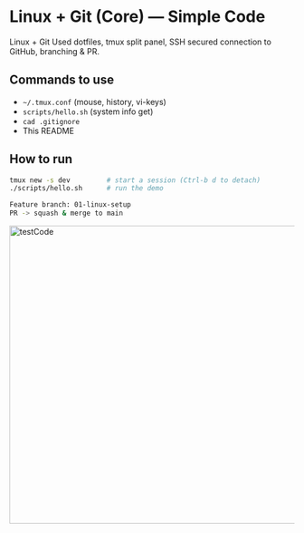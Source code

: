 # Linux + Git (Core) — Simple Code

Linux + Git
Used dotfiles, tmux split panel, SSH secured connection to GitHub, branching & PR.

## Commands to use
- `~/.tmux.conf` (mouse, history, vi-keys)
- `scripts/hello.sh` (system info get)
- `cad .gitignore`
- This README

## How to run
```bash
tmux new -s dev         # start a session (Ctrl-b d to detach)
./scripts/hello.sh      # run the demo

Feature branch: 01-linux-setup
PR -> squash & merge to main
```

<img width="926" height="526" alt="testCode" src="https://github.com/user-attachments/assets/9dc4040d-333a-4e96-8c00-c51e0ebcb342" />
